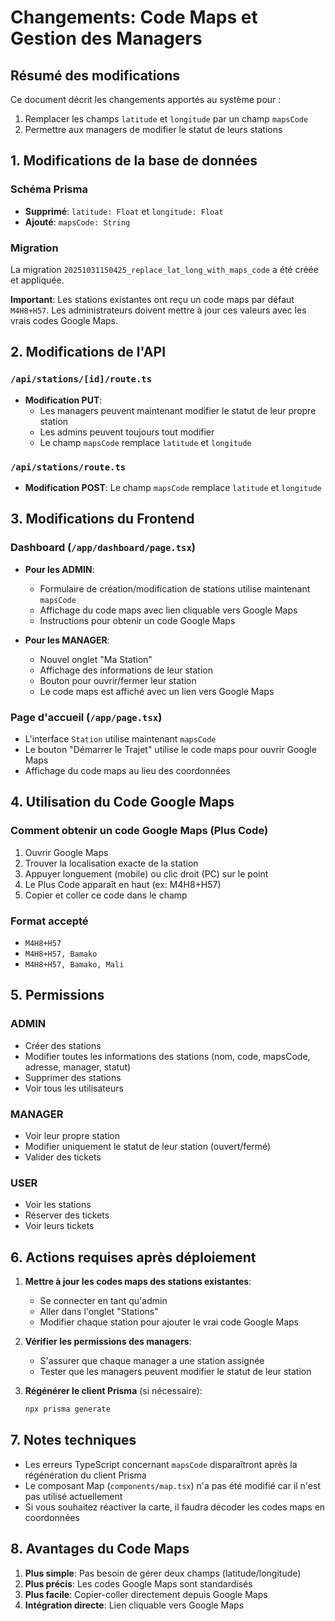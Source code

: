 # Changements: Code Maps et Gestion des Managers

## Résumé des modifications

Ce document décrit les changements apportés au système pour :
1. Remplacer les champs `latitude` et `longitude` par un champ `mapsCode`
2. Permettre aux managers de modifier le statut de leurs stations

## 1. Modifications de la base de données

### Schéma Prisma
- **Supprimé**: `latitude: Float` et `longitude: Float`
- **Ajouté**: `mapsCode: String`

### Migration
La migration `20251031150425_replace_lat_long_with_maps_code` a été créée et appliquée.

**Important**: Les stations existantes ont reçu un code maps par défaut `M4H8+H57`. Les administrateurs doivent mettre à jour ces valeurs avec les vrais codes Google Maps.

## 2. Modifications de l'API

### `/api/stations/[id]/route.ts`
- **Modification PUT**: 
  - Les managers peuvent maintenant modifier le statut de leur propre station
  - Les admins peuvent toujours tout modifier
  - Le champ `mapsCode` remplace `latitude` et `longitude`

### `/api/stations/route.ts`
- **Modification POST**: Le champ `mapsCode` remplace `latitude` et `longitude`

## 3. Modifications du Frontend

### Dashboard (`/app/dashboard/page.tsx`)
- **Pour les ADMIN**:
  - Formulaire de création/modification de stations utilise maintenant `mapsCode`
  - Affichage du code maps avec lien cliquable vers Google Maps
  - Instructions pour obtenir un code Google Maps

- **Pour les MANAGER**:
  - Nouvel onglet "Ma Station"
  - Affichage des informations de leur station
  - Bouton pour ouvrir/fermer leur station
  - Le code maps est affiché avec un lien vers Google Maps

### Page d'accueil (`/app/page.tsx`)
- L'interface `Station` utilise maintenant `mapsCode`
- Le bouton "Démarrer le Trajet" utilise le code maps pour ouvrir Google Maps
- Affichage du code maps au lieu des coordonnées

## 4. Utilisation du Code Google Maps

### Comment obtenir un code Google Maps (Plus Code)
1. Ouvrir Google Maps
2. Trouver la localisation exacte de la station
3. Appuyer longuement (mobile) ou clic droit (PC) sur le point
4. Le Plus Code apparaît en haut (ex: M4H8+H57)
5. Copier et coller ce code dans le champ

### Format accepté
- `M4H8+H57`
- `M4H8+H57, Bamako`
- `M4H8+H57, Bamako, Mali`

## 5. Permissions

### ADMIN
- Créer des stations
- Modifier toutes les informations des stations (nom, code, mapsCode, adresse, manager, statut)
- Supprimer des stations
- Voir tous les utilisateurs

### MANAGER
- Voir leur propre station
- Modifier uniquement le statut de leur station (ouvert/fermé)
- Valider des tickets

### USER
- Voir les stations
- Réserver des tickets
- Voir leurs tickets

## 6. Actions requises après déploiement

1. **Mettre à jour les codes maps des stations existantes**:
   - Se connecter en tant qu'admin
   - Aller dans l'onglet "Stations"
   - Modifier chaque station pour ajouter le vrai code Google Maps

2. **Vérifier les permissions des managers**:
   - S'assurer que chaque manager a une station assignée
   - Tester que les managers peuvent modifier le statut de leur station

3. **Régénérer le client Prisma** (si nécessaire):
   ```bash
   npx prisma generate
   ```

## 7. Notes techniques

- Les erreurs TypeScript concernant `mapsCode` disparaîtront après la régénération du client Prisma
- Le composant Map (`components/map.tsx`) n'a pas été modifié car il n'est pas utilisé actuellement
- Si vous souhaitez réactiver la carte, il faudra décoder les codes maps en coordonnées

## 8. Avantages du Code Maps

1. **Plus simple**: Pas besoin de gérer deux champs (latitude/longitude)
2. **Plus précis**: Les codes Google Maps sont standardisés
3. **Plus facile**: Copier-coller directement depuis Google Maps
4. **Intégration directe**: Lien cliquable vers Google Maps
